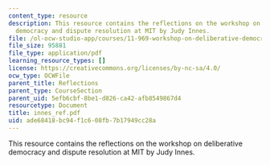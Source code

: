 ```yaml
---
content_type: resource
description: This resource contains the reflections on the workshop on deliberative
  democracy and dispute resolution at MIT by Judy Innes.
file: /ol-ocw-studio-app/courses/11-969-workshop-on-deliberative-democracy-and-dispute-resolution-summer-2005/ade68418bc94f1c608fb7b17949cc28a_innes_ref.pdf
file_size: 95881
file_type: application/pdf
learning_resource_types: []
license: https://creativecommons.org/licenses/by-nc-sa/4.0/
ocw_type: OCWFile
parent_title: Reflections
parent_type: CourseSection
parent_uid: 5efb6cbf-8be1-d826-ca42-afb8549867d4
resourcetype: Document
title: innes_ref.pdf
uid: ade68418-bc94-f1c6-08fb-7b17949cc28a
---
```

This resource contains the reflections on the workshop on deliberative democracy and dispute resolution at MIT by Judy Innes.